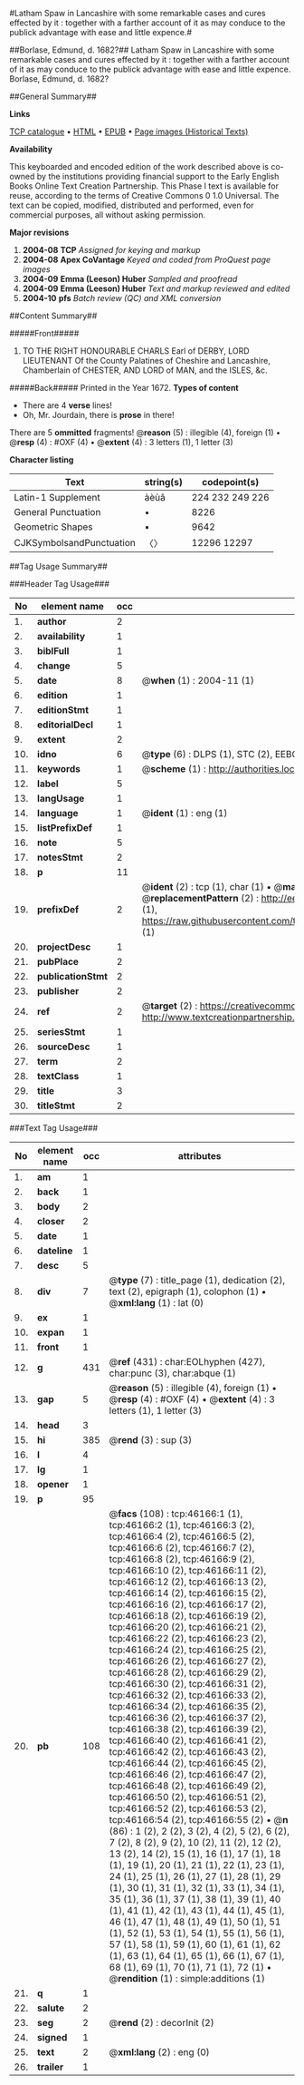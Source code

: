 #Latham Spaw in Lancashire with some remarkable cases and cures effected by it : together with a farther account of it as may conduce to the publick advantage with ease and little expence.#

##Borlase, Edmund, d. 1682?##
Latham Spaw in Lancashire with some remarkable cases and cures effected by it : together with a farther account of it as may conduce to the publick advantage with ease and little expence.
Borlase, Edmund, d. 1682?

##General Summary##

**Links**

[TCP catalogue](http://www.ota.ox.ac.uk/tcp/)  • 
[HTML](http://tei.it.ox.ac.uk/tcp/Texts-HTML/free/A28/A28830.html)  • 
[EPUB](http://tei.it.ox.ac.uk/tcp/Texts-EPUB/free/A28/A28830.epub) • 
[Page images (Historical Texts)](https://data.historicaltexts.jisc.ac.uk/view?pubId=eebo-11052029e&pageId=eebo-11052029e-46166-1)

**Availability**

This keyboarded and encoded edition of the
	       work described above is co-owned by the institutions
	       providing financial support to the Early English Books
	       Online Text Creation Partnership. This Phase I text is
	       available for reuse, according to the terms of Creative
	       Commons 0 1.0 Universal. The text can be copied,
	       modified, distributed and performed, even for
	       commercial purposes, all without asking permission.

**Major revisions**

1. __2004-08__ __TCP__ *Assigned for keying and markup*
1. __2004-08__ __Apex CoVantage__ *Keyed and coded from ProQuest page images*
1. __2004-09__ __Emma (Leeson) Huber__ *Sampled and proofread*
1. __2004-09__ __Emma (Leeson) Huber__ *Text and markup reviewed and edited*
1. __2004-10__ __pfs__ *Batch review (QC) and XML conversion*

##Content Summary##

#####Front#####

1. TO THE RIGHT HONOURABLE CHARLS Earl of DERBY, LORD LIEUTENANT Of the County Palatines of Cheshire and Lancashire, Chamberlain of CHESTER, AND LORD of MAN, and the ISLES, &c.

#####Back#####
Printed in the Year 1672.
**Types of content**

  * There are 4 **verse** lines!
  * Oh, Mr. Jourdain, there is **prose** in there!

There are 5 **ommitted** fragments! 
 @__reason__ (5) : illegible (4), foreign (1)  •  @__resp__ (4) : #OXF (4)  •  @__extent__ (4) : 3 letters (1), 1 letter (3)

**Character listing**


|Text|string(s)|codepoint(s)|
|---|---|---|
|Latin-1 Supplement|àèùâ|224 232 249 226|
|General Punctuation|•|8226|
|Geometric Shapes|▪|9642|
|CJKSymbolsandPunctuation|〈〉|12296 12297|

##Tag Usage Summary##

###Header Tag Usage###

|No|element name|occ|attributes|
|---|---|---|---|
|1.|__author__|2||
|2.|__availability__|1||
|3.|__biblFull__|1||
|4.|__change__|5||
|5.|__date__|8| @__when__ (1) : 2004-11 (1)|
|6.|__edition__|1||
|7.|__editionStmt__|1||
|8.|__editorialDecl__|1||
|9.|__extent__|2||
|10.|__idno__|6| @__type__ (6) : DLPS (1), STC (2), EEBO-CITATION (1), OCLC (1), VID (1)|
|11.|__keywords__|1| @__scheme__ (1) : http://authorities.loc.gov/ (1)|
|12.|__label__|5||
|13.|__langUsage__|1||
|14.|__language__|1| @__ident__ (1) : eng (1)|
|15.|__listPrefixDef__|1||
|16.|__note__|5||
|17.|__notesStmt__|2||
|18.|__p__|11||
|19.|__prefixDef__|2| @__ident__ (2) : tcp (1), char (1)  •  @__matchPattern__ (2) : ([0-9\-]+):([0-9IVX]+) (1), (.+) (1)  •  @__replacementPattern__ (2) : http://eebo.chadwyck.com/downloadtiff?vid=$1&page=$2 (1), https://raw.githubusercontent.com/textcreationpartnership/Texts/master/tcpchars.xml#$1 (1)|
|20.|__projectDesc__|1||
|21.|__pubPlace__|2||
|22.|__publicationStmt__|2||
|23.|__publisher__|2||
|24.|__ref__|2| @__target__ (2) : https://creativecommons.org/publicdomain/zero/1.0/ (1), http://www.textcreationpartnership.org/docs/. (1)|
|25.|__seriesStmt__|1||
|26.|__sourceDesc__|1||
|27.|__term__|2||
|28.|__textClass__|1||
|29.|__title__|3||
|30.|__titleStmt__|2||


###Text Tag Usage###

|No|element name|occ|attributes|
|---|---|---|---|
|1.|__am__|1||
|2.|__back__|1||
|3.|__body__|2||
|4.|__closer__|2||
|5.|__date__|1||
|6.|__dateline__|1||
|7.|__desc__|5||
|8.|__div__|7| @__type__ (7) : title_page (1), dedication (2), text (2), epigraph (1), colophon (1)  •  @__xml:lang__ (1) : lat (0)|
|9.|__ex__|1||
|10.|__expan__|1||
|11.|__front__|1||
|12.|__g__|431| @__ref__ (431) : char:EOLhyphen (427), char:punc (3), char:abque (1)|
|13.|__gap__|5| @__reason__ (5) : illegible (4), foreign (1)  •  @__resp__ (4) : #OXF (4)  •  @__extent__ (4) : 3 letters (1), 1 letter (3)|
|14.|__head__|3||
|15.|__hi__|385| @__rend__ (3) : sup (3)|
|16.|__l__|4||
|17.|__lg__|1||
|18.|__opener__|1||
|19.|__p__|95||
|20.|__pb__|108| @__facs__ (108) : tcp:46166:1 (1), tcp:46166:2 (1), tcp:46166:3 (2), tcp:46166:4 (2), tcp:46166:5 (2), tcp:46166:6 (2), tcp:46166:7 (2), tcp:46166:8 (2), tcp:46166:9 (2), tcp:46166:10 (2), tcp:46166:11 (2), tcp:46166:12 (2), tcp:46166:13 (2), tcp:46166:14 (2), tcp:46166:15 (2), tcp:46166:16 (2), tcp:46166:17 (2), tcp:46166:18 (2), tcp:46166:19 (2), tcp:46166:20 (2), tcp:46166:21 (2), tcp:46166:22 (2), tcp:46166:23 (2), tcp:46166:24 (2), tcp:46166:25 (2), tcp:46166:26 (2), tcp:46166:27 (2), tcp:46166:28 (2), tcp:46166:29 (2), tcp:46166:30 (2), tcp:46166:31 (2), tcp:46166:32 (2), tcp:46166:33 (2), tcp:46166:34 (2), tcp:46166:35 (2), tcp:46166:36 (2), tcp:46166:37 (2), tcp:46166:38 (2), tcp:46166:39 (2), tcp:46166:40 (2), tcp:46166:41 (2), tcp:46166:42 (2), tcp:46166:43 (2), tcp:46166:44 (2), tcp:46166:45 (2), tcp:46166:46 (2), tcp:46166:47 (2), tcp:46166:48 (2), tcp:46166:49 (2), tcp:46166:50 (2), tcp:46166:51 (2), tcp:46166:52 (2), tcp:46166:53 (2), tcp:46166:54 (2), tcp:46166:55 (2)  •  @__n__ (86) : 1 (2), 2 (2), 3 (2), 4 (2), 5 (2), 6 (2), 7 (2), 8 (2), 9 (2), 10 (2), 11 (2), 12 (2), 13 (2), 14 (2), 15 (1), 16 (1), 17 (1), 18 (1), 19 (1), 20 (1), 21 (1), 22 (1), 23 (1), 24 (1), 25 (1), 26 (1), 27 (1), 28 (1), 29 (1), 30 (1), 31 (1), 32 (1), 33 (1), 34 (1), 35 (1), 36 (1), 37 (1), 38 (1), 39 (1), 40 (1), 41 (1), 42 (1), 43 (1), 44 (1), 45 (1), 46 (1), 47 (1), 48 (1), 49 (1), 50 (1), 51 (1), 52 (1), 53 (1), 54 (1), 55 (1), 56 (1), 57 (1), 58 (1), 59 (1), 60 (1), 61 (1), 62 (1), 63 (1), 64 (1), 65 (1), 66 (1), 67 (1), 68 (1), 69 (1), 70 (1), 71 (1), 72 (1)  •  @__rendition__ (1) : simple:additions (1)|
|21.|__q__|1||
|22.|__salute__|2||
|23.|__seg__|2| @__rend__ (2) : decorInit (2)|
|24.|__signed__|1||
|25.|__text__|2| @__xml:lang__ (2) : eng (0)|
|26.|__trailer__|1||
